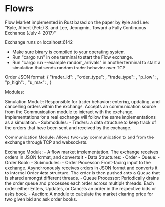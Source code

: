 # Flowrs
Flow Market implemented in Rust based on the paper by Kyle and Lee:
"Kyle, Albert (Pete) S. and Lee, Jeongmin, Toward a Fully Continuous Exchange (July 4, 2017)"

Exchange runs on localhost:6142
- Make sure binary is compiled to your operating system.
- Run "cargo run" in one terminal to start the Flow exchange.
- Run "cargo run --example random_arrivals" in another terminal to start a simulation that sends random trader behavior over TCP.


Order JSON format:
{
	"trader_id": <String>,
	"order_type": <String>,
	"trade_type": <String>,
	"p_low": <f64>,
	"p_high": <f64>,
	"u_max": <f64>,
}

Modules:

Simulation Module: 
	Responsible for trader behavior: entering, updating, and cancelling orders within the exchange.
	Accepts an communication source from the Communication module to interact with the exchange. 
	Implementations for a real exchange will follow the same implementations as a simulation.
	- Submodules:
		- Traders: a data structure to keep track of the orders that have been sent and received by the exchange.

Communication Module:
	Allows two-way communication to and from the exchange through TCP and websockets.

Exchange Module:
	- A flow market implementation. The exchange receives orders in JSON format, and converts it 
	- Data Structures:
		- Order
		- Queue:
		- Order Book:
	- Submodules:
		- Order Processor: Front-facing input to the exchange. Asynchronously receives orders in JSON format
						   and converts it to internal Order data structure. The order is then pushed onto a
						   Queue that is shared amongst different threads.
		- Queue Processor: Periodically drains the order queue and processes each order across multiple threads.
						   Each order either Enters, Updates, or Cancels an order in the respective bids or asks book.
		- Auction: A module to calculate the market clearing price for two given bid and ask order books. 





